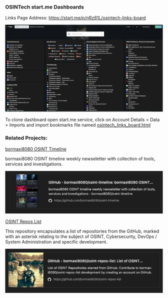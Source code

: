 ### OSINTech start.me Dashboards

Links Page Address: https://start.me/p/nRz81L/osintech-links-board

![alt text](./img/osintech_main_board.png)

To clone dashboard open start.me service, click on Account Details > Data > Imports and import bookmarks file named [osintech_links_board.html](osintech_links_board.html)

### Related Projects:

[bormaxi8080 OSINT Timeline](https://github.com/bormaxi8080/osint-timeline)

bormaxi8080 OSINT timeline weekly newseletter with collection of tools, services and investigations.

![alt text](./img/osint_timeline.png)

[OSINT Repos List](https://github.com/bormaxi8080/osint-repos-list/tree/main)

This repository encapsulates a list of repositories from the GitHub, marked with an asterisk relating to the subject of OSINT, Cybersecurity, DevOps / System Administration and specific development.

![alt text](./img/osint_repos_list.png)